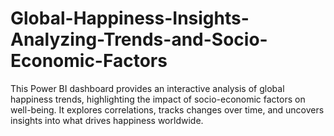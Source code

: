 # Global-Happiness-Insights-Analyzing-Trends-and-Socio-Economic-Factors
This Power BI dashboard provides an interactive analysis of global happiness trends, highlighting the impact of socio-economic factors on well-being. It explores correlations, tracks changes over time, and uncovers insights into what drives happiness worldwide.
